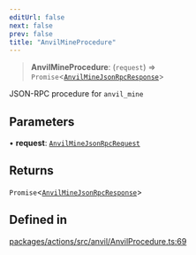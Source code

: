 ```yaml
---
editUrl: false
next: false
prev: false
title: "AnvilMineProcedure"
---
```


> **AnvilMineProcedure**: (`request`) => `Promise`\<[`AnvilMineJsonRpcResponse`](/reference/tevm/actions/type-aliases/anvilminejsonrpcresponse/)\>

JSON-RPC procedure for `anvil_mine`

## Parameters

• **request**: [`AnvilMineJsonRpcRequest`](/reference/tevm/actions/type-aliases/anvilminejsonrpcrequest/)

## Returns

`Promise`\<[`AnvilMineJsonRpcResponse`](/reference/tevm/actions/type-aliases/anvilminejsonrpcresponse/)\>

## Defined in

[packages/actions/src/anvil/AnvilProcedure.ts:69](https://github.com/evmts/tevm-monorepo/blob/main/packages/actions/src/anvil/AnvilProcedure.ts#L69)
